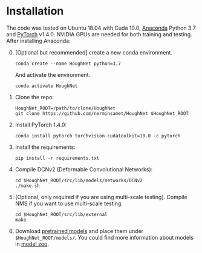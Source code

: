# Installation


The code was tested on Ubuntu 18.04 with Cuda 10.0, [Anaconda](https://www.anaconda.com/download) Python 3.7 and [PyTorch]((http://pytorch.org/)) v1.4.0.
NVIDIA GPUs are needed for both training and testing.
After installing Anaconda:

0. [Optional but recommended] create a new conda environment.

    ~~~
    conda create --name HoughNet python=3.7
    ~~~
    And activate the environment.

    ~~~
    conda activate HoughNet
    ~~~

1. Clone the repo:

    ~~~
    HoughNet_ROOT=/path/to/clone/HoughNet
    git clone https://github.com/nerminsamet/HoughNet $HoughNet_ROOT
    ~~~ 

2. Install PyTorch 1.4.0:

    ~~~
    conda install pytorch torchvision cudatoolkit=10.0 -c pytorch
    ~~~

3. Install the requirements:

    ~~~
    pip install -r requirements.txt
    ~~~

4. Compile DCNv2 (Deformable Convolutional Networks):

    ~~~
    cd $HoughNet_ROOT/src/lib/models/networks/DCNv2
    ./make.sh
    ~~~

5. [Optional, only required if you are using multi-scale testing]. 
Compile NMS if you want to use multi-scale testing.

    ~~~
    cd $HoughNet_ROOT/src/lib/external
    make
    ~~~

6. Download [pretrained models](https://drive.google.com/drive/folders/1dEshWidNf54MRFgNanrrhkdpH_eywkFP?usp=sharing) and place them under `$HoughNet_ROOT/models/`. 
You could find more information about models in [model zoo](MODEL_ZOO.md).
